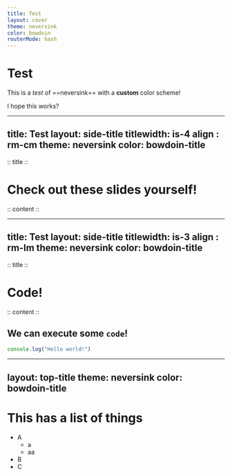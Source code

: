 ```yaml
---
title: Test
layout: cover
theme: neversink
color: bowdoin
routerMode: hash
---
```


# Test
This is a _test_ of ==neversink== with a **custom** color scheme!  

I hope this works?

---
title: Test
layout: side-title
titlewidth: is-4
align : rm-cm
theme: neversink
color: bowdoin-title
---

:: title ::

# Check out these slides yourself!

:: content ::

<QRCode value="https://christopherwmm.github.io/lectures/week_01/test1/" :size="300" render-as="svg" />

---
title: Test
layout: side-title
titlewidth: is-3
align : rm-lm
theme: neversink
color: bowdoin-title
---

:: title ::

# Code!

:: content ::

## We can execute some `code`!

```ts {monaco-run} {autorun:true, editorOptions: { lineNumbers:'on'}}
console.log("Hello world!")
```

---
layout: top-title
theme: neversink
color: bowdoin-title
---

# This has a list of things

- A
  + a
  + aa
- B
- C